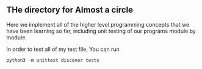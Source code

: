 ## THe directory for Almost a circle

Here we implement all of the higher level programming concepts that
we have been learning so far, including unit testing of our programs
module by module.

In order to test all of my test file, You can run

```Python
python3 -m unittest discover tests
```
